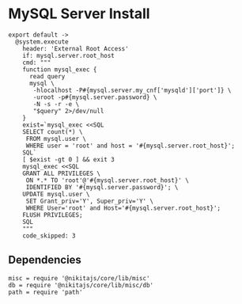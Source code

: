 
# MySQL Server Install

    export default ->
      @system.execute
        header: 'External Root Access'
        if: mysql.server.root_host
        cmd: """
        function mysql_exec {
          read query
          mysql \
           -hlocalhost -P#{mysql.server.my_cnf['mysqld']['port']} \
           -uroot -p#{mysql.server.password} \
           -N -s -r -e \
           "$query" 2>/dev/null
        }
        exist=`mysql_exec <<SQL
        SELECT count(*) \
         FROM mysql.user \
         WHERE user = 'root' and host = '#{mysql.server.root_host}';
        SQL`
        [ $exist -gt 0 ] && exit 3
        mysql_exec <<SQL
        GRANT ALL PRIVILEGES \
         ON *.* TO 'root'@'#{mysql.server.root_host}' \
         IDENTIFIED BY '#{mysql.server.password}'; \
        UPDATE mysql.user \
         SET Grant_priv='Y', Super_priv='Y' \
         WHERE User='root' and Host='#{mysql.server.root_host}';
        FLUSH PRIVILEGES;
        SQL
        """
        code_skipped: 3

## Dependencies

    misc = require '@nikitajs/core/lib/misc'
    db = require '@nikitajs/core/lib/misc/db'
    path = require 'path'
